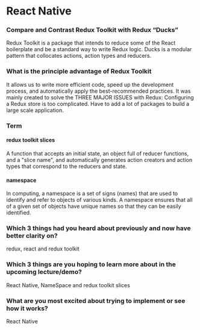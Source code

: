 # React Native

### Compare and Contrast Redux Toolkit with Redux “Ducks”
Redux Toolkit is a package that intends to reduce some of the React boilerplate and be a standard way to write Redux logic.
Ducks is a modular pattern that collocates actions, action types and reducers.

### What is the principle advantage of Redux Toolkit
It allows us to write more efficient code, speed up the development process, and automatically apply the best-recommended practices. It was mainly created to solve the THREE MAJOR ISSUES with Redux: Configuring a Redux store is too complicated. Have to add a lot of packages to build a large scale application.


### Term
#### redux toolkit slices
A function that accepts an initial state, an object full of reducer functions, and a "slice name", and automatically generates action creators and action types that correspond to the reducers and state.

#### namespace
In computing, a namespace is a set of signs (names) that are used to identify and refer to objects of various kinds. A namespace ensures that all of a given set of objects have unique names so that they can be easily identified.

### Which 3 things had you heard about previously and now have better clarity on?
redux, react and redux toolkit

### Which 3 things are you hoping to learn more about in the upcoming lecture/demo?
React Native, NameSpace and redux toolkit slices

### What are you most excited about trying to implement or see how it works?
React Native

